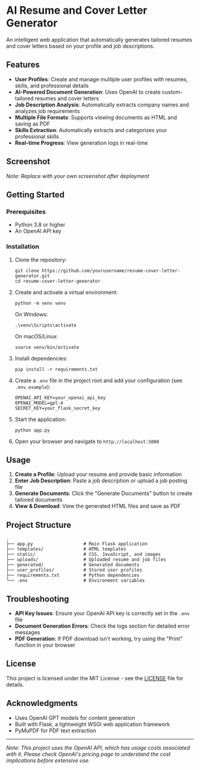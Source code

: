 # AI Resume and Cover Letter Generator

An intelligent web application that automatically generates tailored resumes and cover letters based on your profile and job descriptions.

## Features

- **User Profiles**: Create and manage multiple user profiles with resumes, skills, and professional details
- **AI-Powered Document Generation**: Uses OpenAI to create custom-tailored resumes and cover letters
- **Job Description Analysis**: Automatically extracts company names and analyzes job requirements
- **Multiple File Formats**: Supports viewing documents as HTML and saving as PDF
- **Skills Extraction**: Automatically extracts and categorizes your professional skills
- **Real-time Progress**: View generation logs in real-time

## Screenshot

<!-- Add a screenshot of your application here -->
<!-- ![Resume Generator](static/img/screenshot.png) -->
*Note: Replace with your own screenshot after deployment*

## Getting Started

### Prerequisites

- Python 3.8 or higher
- An OpenAI API key

### Installation

1. Clone the repository:
   ```
   git clone https://github.com/yourusername/resume-cover-letter-generator.git
   cd resume-cover-letter-generator
   ```

2. Create and activate a virtual environment:
   ```
   python -m venv venv
   ```
   
   On Windows:
   ```
   .\venv\Scripts\activate
   ```
   
   On macOS/Linux:
   ```
   source venv/bin/activate
   ```

3. Install dependencies:
   ```
   pip install -r requirements.txt
   ```

4. Create a `.env` file in the project root and add your configuration (see `.env.example`):
   ```
   OPENAI_API_KEY=your_openai_api_key
   OPENAI_MODEL=gpt-4
   SECRET_KEY=your_flask_secret_key
   ```

5. Start the application:
   ```
   python app.py
   ```

6. Open your browser and navigate to `http://localhost:5000`

## Usage

1. **Create a Profile**: Upload your resume and provide basic information
2. **Enter Job Description**: Paste a job description or upload a job posting file
3. **Generate Documents**: Click the "Generate Documents" button to create tailored documents
4. **View & Download**: View the generated HTML files and save as PDF

## Project Structure

```
.
├── app.py                   # Main Flask application
├── templates/               # HTML templates
├── static/                  # CSS, JavaScript, and images
├── uploads/                 # Uploaded resume and job files
├── generated/               # Generated documents
├── user_profiles/           # Stored user profiles
├── requirements.txt         # Python dependencies
└── .env                     # Environment variables
```

## Troubleshooting

- **API Key Issues**: Ensure your OpenAI API key is correctly set in the `.env` file
- **Document Generation Errors**: Check the logs section for detailed error messages
- **PDF Generation**: If PDF download isn't working, try using the "Print" function in your browser

## License

This project is licensed under the MIT License - see the [LICENSE](LICENSE) file for details.

## Acknowledgments

- Uses OpenAI GPT models for content generation
- Built with Flask, a lightweight WSGI web application framework
- PyMuPDF for PDF text extraction

---

*Note: This project uses the OpenAI API, which has usage costs associated with it. Please check OpenAI's pricing page to understand the cost implications before extensive use.* 